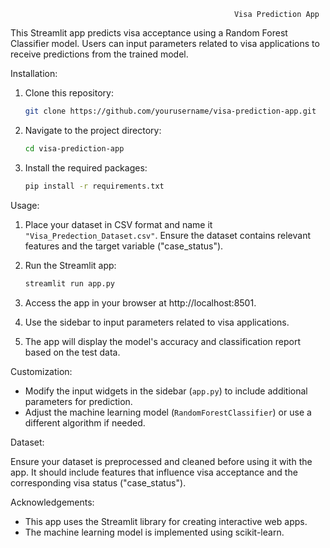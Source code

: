 
                                                      Visa Prediction App

This Streamlit app predicts visa acceptance using a Random Forest Classifier model. Users can input parameters related to visa applications to receive predictions from the trained model.

Installation:

1. Clone this repository:
   ```bash
   git clone https://github.com/yourusername/visa-prediction-app.git
   ```

2. Navigate to the project directory:
   ```bash
   cd visa-prediction-app
   ```

3. Install the required packages:
   ```bash
   pip install -r requirements.txt
   ```

 Usage:

1. Place your dataset in CSV format and name it `"Visa_Predection_Dataset.csv"`. Ensure the dataset contains relevant features and the target variable ("case_status").

2. Run the Streamlit app:
   ```bash
   streamlit run app.py
   ```

3. Access the app in your browser at http://localhost:8501.

4. Use the sidebar to input parameters related to visa applications.

5. The app will display the model's accuracy and classification report based on the test data.

Customization:

- Modify the input widgets in the sidebar (`app.py`) to include additional parameters for prediction.
- Adjust the machine learning model (`RandomForestClassifier`) or use a different algorithm if needed.

 Dataset:

Ensure your dataset is preprocessed and cleaned before using it with the app. It should include features that influence visa acceptance and the corresponding visa status ("case_status").

Acknowledgements:

- This app uses the Streamlit library for creating interactive web apps.
- The machine learning model is implemented using scikit-learn.

